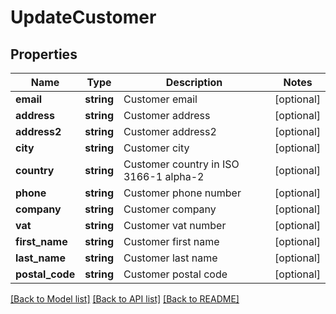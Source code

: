 # UpdateCustomer

## Properties
Name | Type | Description | Notes
------------ | ------------- | ------------- | -------------
**email** | **string** | Customer email | [optional]
**address** | **string** | Customer address | [optional]
**address2** | **string** | Customer address2 | [optional]
**city** | **string** | Customer city | [optional]
**country** | **string** | Customer country in ISO 3166-1 alpha-2 | [optional]
**phone** | **string** | Customer phone number | [optional]
**company** | **string** | Customer company | [optional]
**vat** | **string** | Customer vat number | [optional]
**first_name** | **string** | Customer first name | [optional]
**last_name** | **string** | Customer last name | [optional]
**postal_code** | **string** | Customer postal code | [optional]

[[Back to Model list]](../../README.md#documentation-for-models) [[Back to API list]](../../README.md#documentation-for-api-endpoints) [[Back to README]](../../README.md)


